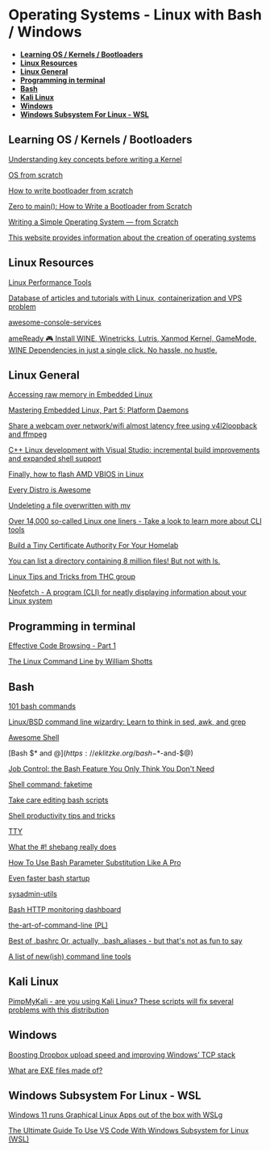 
# Operating Systems - Linux with Bash / Windows

* **[Learning OS / Kernels / Bootloaders](#learning-os--kernels--bootloaders)**
* **[Linux Resources](#linux-resources)**
* **[Linux General](#linux-general)**
* **[Programming in terminal](#programming-in-terminal)**
* **[Bash](#bash)**
* **[Kali Linux](#kali-linux)**
* **[Windows](#windows)**
* **[Windows Subsystem For Linux - WSL](#windows-subsystem-for-linux---wsl)**

## Learning OS / Kernels / Bootloaders

[Understanding key concepts before writing a Kernel](https://seds.nl/posts/writting-a-kernel-part-1/)

[OS from scratch](https://github.com/cfenollosa/os-tutorial)

[How to write bootloader from scratch](https://interrupt.memfault.com/blog/how-to-write-a-bootloader-from-scratch)

[Zero to main(): How to Write a Bootloader from Scratch](https://interrupt.memfault.com/blog/how-to-write-a-bootloader-from-scratch)

[Writing a Simple Operating System — from Scratch](https://www.cs.bham.ac.uk/~exr/lectures/opsys/10_11/lectures/os-dev.pdf)

[This website provides information about the creation of operating systems](https://wiki.osdev.org/Main_Page)

## Linux Resources

[Linux Performance Tools](https://i.redd.it/h1p8r0psc4w61.png)

[Database of articles and tutorials with Linux, containerization and VPS problem](https://www.notion.so/Biblioteka-Mikrusa-3c757621cf9b4fbfb3909fc04a77dbcf)

[awesome-console-services](https://github.com/chubin/awesome-console-services)

[ameReady 🎮 Install WINE, Winetricks, Lutris, Xanmod Kernel, GameMode, WINE Dependencies in just a single click. No hassle, no hustle.](https://github.com/NayamAmarshe/gameready)

## Linux General

[Accessing raw memory in Embedded Linux](https://vmb-tech.com/blog/access-raw-mem-embedded-linux.html)

[Mastering Embedded Linux, Part 5: Platform Daemons](https://www.thirtythreeforty.net/posts/2020/05/mastering-embedded-linux-part-5-platform-daemons/)

[Share a webcam over network/wifi almost latency free using v4l2loopback and ffmpeg](https://gitlab.com/snippets/1967306)

[C++ Linux development with Visual Studio: incremental build improvements and expanded shell support](https://devblogs.microsoft.com/cppblog/c-linux-development-with-visual-studio-incremental-build-improvements-and-expanded-shell-support/)

[Finally, how to flash AMD VBIOS in Linux](https://andrealmeid.com/post/2020-05-01-vbios2/)

[Every Distro is Awesome](https://www.reddit.com/r/linux/comments/j07qwy/every_distro_is_awesome/)

[Undeleting a file overwritten with mv](https://behind.pretix.eu/2020/11/28/undelete-flv-file/)

[Over 14,000 so-called Linux one liners - Take a look to learn more about CLI tools](https://www.commandlinefu.com/commands/browse)

[Build a Tiny Certificate Authority For Your Homelab](https://smallstep.com/blog/build-a-tiny-ca-with-raspberry-pi-yubikey/)

[You can list a directory containing 8 million files! But not with ls.](http://be-n.com/spw/you-can-list-a-million-files-in-a-directory-but-not-with-ls.html)

[Linux Tips and Tricks from THC group](https://github.com/hackerschoice/thc-tips-tricks-hacks-cheat-sheet)

[Neofetch - A program (CLI) for neatly displaying information about your Linux system](https://github.com/dylanaraps/neofetch)

## Programming in terminal

[Effective Code Browsing - Part 1](https://noahan.me/posts/effective-code-browsing-part1/)

[The Linux Command Line by William Shotts](https://linuxcommand.org/tlcl.php)

## Bash

[101 bash commands](https://dev.to/awwsmm/101-bash-commands-and-tips-for-beginners-to-experts-30je)

[Linux/BSD command line wizardry: Learn to think in sed, awk, and grep](https://arstechnica.com/gadgets/2021/08/linux-bsd-command-line-101-using-awk-sed-and-grep-in-the-terminal/)

[Awesome Shell](https://github.com/alebcay/awesome-shell)

[Bash $* and $@](https://eklitzke.org/bash-$*-and-$@)

[Job Control: the Bash Feature You Only Think You Don't Need](https://www.linuxjournal.com/content/job-control-bash-feature-you-only-think-you-dont-need)

[Shell command: faketime](https://renenyffenegger.ch/notes/Linux/shell/commands/faketime)

[Take care editing bash scripts](https://thomask.sdf.org/blog/2019/11/09/take-care-editing-bash-scripts.html)

[Shell productivity tips and tricks](https://blog.balthazar-rouberol.com/shell-productivity-tips-and-tricks.html)

[TTY](https://www.linusakesson.net/programming/tty/)

[What the #! shebang really does](https://dev.to/meleu/what-the-shebang-really-does-and-why-it-s-so-important-in-your-shell-scripts-2755)

[How To Use Bash Parameter Substitution Like A Pro](https://www.cyberciti.biz/tips/bash-shell-parameter-substitution-2.html)

[Even faster bash startup](https://work.lisk.in/2020/11/20/even-faster-bash-startup.html)

[sysadmin-utils](https://github.com/skx/sysadmin-util)

[Bash HTTP monitoring dashboard](https://raymii.org/s/software/Bash_HTTP_Monitoring_Dashboard.html)

[the-art-of-command-line (PL)](https://github.com/jlevy/the-art-of-command-line/blob/master/README-pl.md)

[Best of .bashrc Or, actually, .bash_aliases - but that's not as fun to say](https://www.datagubbe.se/bestofbash/)

[A list of new(ish) command line tools](https://jvns.ca/blog/2022/04/12/a-list-of-new-ish--command-line-tools/)

## Kali Linux

[PimpMyKali - are you using Kali Linux? These scripts will fix several problems with this distribution](https://github.com/Dewalt-arch/pimpmykali)

## Windows

[Boosting Dropbox upload speed and improving Windows’ TCP stack](https://dropbox.tech/infrastructure/boosting-dropbox-upload-speed)

[What are EXE files made of?](https://www.youtube.com/watch?v=hhgxsrAFyz8&ab_channel=Bisqwit)

## Windows Subsystem For Linux - WSL

[Windows 11 runs Graphical Linux Apps out of the box with WSLg](https://youtu.be/b1YBx1L8op4)

[The Ultimate Guide To Use VS Code With Windows Subsystem for Linux (WSL)](https://dev.to/ajeet/the-ultimate-guide-to-use-vs-code-with-windows-subsystem-for-linux-wsl-51hc)
